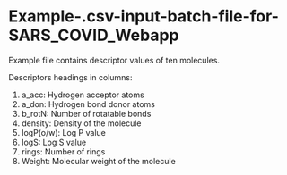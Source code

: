 # Example-.csv-input-batch-file-for-SARS_COVID_Webapp

Example file contains descriptor values of ten molecules.

Descriptors headings in columns:
1. a_acc: Hydrogen acceptor atoms
2. a_don: Hydrogen bond donor atoms
3. b_rotN: Number of rotatable bonds
4. density: Density of the molecule
5. logP(o/w): Log P value
6. logS: Log S value
7. rings: Number of rings
8. Weight: Molecular weight of the molecule

